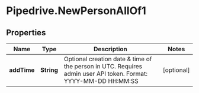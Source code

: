 # Pipedrive.NewPersonAllOf1

## Properties

Name | Type | Description | Notes
------------ | ------------- | ------------- | -------------
**addTime** | **String** | Optional creation date &amp; time of the person in UTC. Requires admin user API token. Format: YYYY-MM-DD HH:MM:SS | [optional] 


